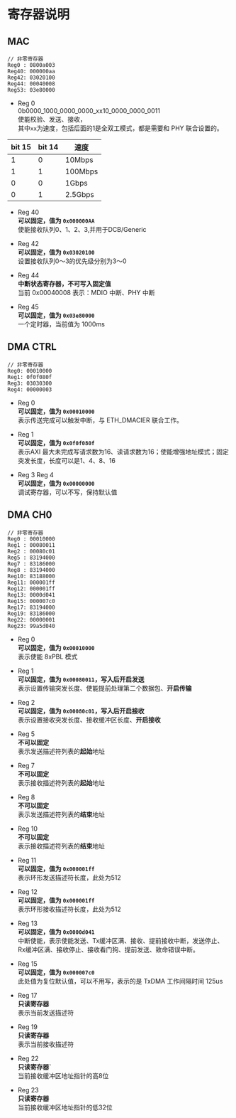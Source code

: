 # 寄存器说明

## MAC
```
// 非零寄存器
Reg0 : 0800a003
Reg40: 000000aa
Reg42: 03020100
Reg44: 00040008
Reg53: 03e80000
```
* Reg 0 <br>
0b0000_1000_0000_0000_xx10_0000_0000_0011<br>
使能校验、发送、接收，<br>
其中`xx`为速度，包括后面的1是全双工模式，都是需要和 PHY 联合设置的。

|bit 15 | bit 14 | 速度 |
|--- | --- | --- |
| 1 | 0 | 10Mbps |
| 1 | 1 | 100Mbps |
| 0 | 0 | 1Gbps |
| 0 | 1 | 2.5Gbps |

* Reg 40 <br>
**可以固定，值为 `0x000000AA`** <br>
使能接收队列0、1、2、3,并用于DCB/Generic

* Reg 42 <br>
**可以固定，值为 `0x03020100`** <br>
设置接收队列0～3的优先级分别为3～0

* Reg 44 <br>
**中断状态寄存器，不可写入固定值** <br>
当前 0x00040008 表示：MDIO 中断、PHY 中断

* Reg 45 <br>
**可以固定，值为 `0x03e80000`** <br>
一个定时器，当前值为 1000ms


## DMA CTRL
```
// 非零寄存器
Reg0: 00010000
Reg1: 0f0f080f
Reg3: 03030300
Reg4: 00000003
```

* Reg 0 <br>
**可以固定，值为 `0x00010000`** <br>
表示传送完成可以触发中断，与 ETH_DMACIER 联合工作。

* Reg 1 <br>
**可以固定，值为 `0x0f0f080f`** <br>
表示AXI 最大未完成写请求数为16、读请求数为16；使能增强地址模式；固定突发长度，长度可以是1、4、8、16

* Reg 3 Reg 4 <br>
**可以固定，值为 `0x00000000`** <br>
调试寄存器，可以不写，保持默认值


## DMA CH0
```
// 非零寄存器
Reg0 : 00010000
Reg1 : 00080011
Reg2 : 00080c01
Reg5 : 83194000
Reg7 : 83186000
Reg8 : 83194000
Reg10: 83188000
Reg11: 000001ff
Reg12: 000001ff
Reg13: 0000d041
Reg15: 000007c0
Reg17: 83194000
Reg19: 83186000
Reg22: 00000001
Reg23: 99a5d040
```

* Reg 0 <br>
**可以固定，值为 `0x00010000`** <br>
表示使能 8xPBL 模式

* Reg 1 <br>
**可以固定，值为 `0x00080011`，写入后开启发送** <br>
表示设置传输突发长度、使能提前处理第二个数据包、**开启传输**

* Reg 2 <br>
**可以固定，值为 `0x00080c01`，写入后开启接收** <br>
表示设置接收突发长度、接收缓冲区长度、**开启接收**

* Reg 5 <br>
**不可以固定** <br>
表示发送描述符列表的**起始**地址

* Reg 7 <br>
**不可以固定** <br>
表示接收描述符列表的**起始**地址

* Reg 8 <br>
**不可以固定** <br>
表示发送描述符列表的**结束**地址

* Reg 10 <br>
**不可以固定** <br>
表示接收描述符列表的**结束**地址

* Reg 11 <br>
**可以固定，值为 `0x000001ff`** <br>
表示环形发送描述符长度，此处为512

* Reg 12 <br>
**可以固定，值为 `0x000001ff`** <br>
表示环形接收描述符长度，此处为512

* Reg 13 <br>
**可以固定，值为 `0x0000d041`** <br>
中断使能，表示使能发送、Tx缓冲区满、接收、提前接收中断，发送停止、Rx缓冲区满、接收停止、接收看门狗、提前发送、致命错误中断。

* Reg 15 <br>
**可以固定，值为 `0x000007c0`** <br>
此处值为复位默认值，可以不用写，表示的是 TxDMA 工作间隔时间 125us

* Reg 17 <br>
**只读寄存器** <br>
表示当前发送描述符

* Reg 19 <br>
**只读寄存器** <br>
表示当前接收描述符

* Reg 22 <br>
**只读寄存器`** <br>
当前接收缓冲区地址指针的高8位

* Reg 23 <br>
**只读寄存器** <br>
当前接收缓冲区地址指针的低32位




